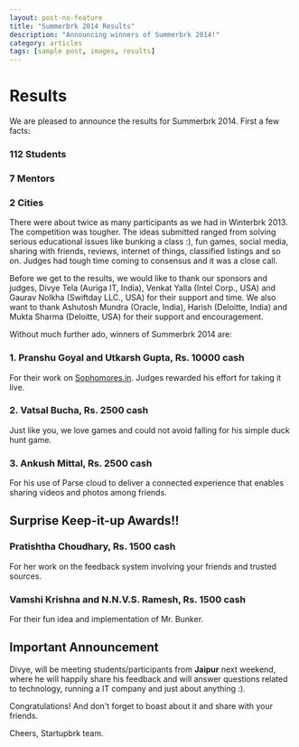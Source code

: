 ```yaml
---
layout: post-no-feature
title: "Summerbrk 2014 Results"
description: "Announcing winners of Summerbrk 2014!"
category: articles
tags: [sample post, images, results]
---
```


# Results

We are pleased to announce the results for Summerbrk 2014. First a few facts:

### 112 Students

### 7 Mentors

### 2 Cities

There were about twice as many participants as we had in Winterbrk 2013. The competition was tougher. The ideas submitted ranged from solving serious educational issues like bunking a class :), fun games, social media, sharing with friends, reviews, internet of things, classified listings and so on. Judges had tough time coming to consensus and it was a close call.

Before we get to the results, we would like to thank our sponsors and judges, Divye Tela (Auriga IT, India), Venkat Yalla (Intel Corp., USA) and Gaurav Nolkha (Swiftday LLC., USA) for their support and time. We also want to thank Ashutosh Mundra (Oracle, India), Harish (Deloitte, India) and Mukta Sharma (Deloitte, USA) for their support and encouragement.

Without much further ado, winners of Summerbrk 2014 are:

### 1. Pranshu Goyal and Utkarsh Gupta, Rs. 10000 cash
For their work on [Sophomores.in](http://www.sophomores.in). Judges rewarded his effort for taking it live.

### 2. Vatsal Bucha, Rs. 2500 cash
Just like you, we love games and could not avoid falling for his simple duck hunt game.

### 3. Ankush Mittal, Rs. 2500 cash
For his use of Parse cloud to deliver a connected experience that enables sharing videos and photos among friends.

## Surprise Keep-it-up Awards!!

### Pratishtha Choudhary, Rs. 1500 cash
For her work on the feedback system involving your friends and trusted sources.

### Vamshi Krishna and N.N.V.S. Ramesh, Rs. 1500 cash
For their fun idea and implementation of Mr. Bunker.

## Important Announcement
Divye, will be meeting students/participants from **Jaipur** next weekend, where he will happily share his feedback and will answer questions related to technology, running a IT company and just about anything :). 

Congratulations! And don't forget to boast about it and share with your friends.

Cheers,
Startupbrk team.
